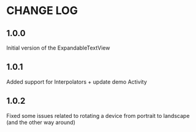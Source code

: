 CHANGE LOG
==========================

1.0.0
-----
Initial version of the ExpandableTextView

1.0.1
-----
Added support for Interpolators + update demo Activity

1.0.2
-----
Fixed some issues related to rotating a device from portrait to landscape (and the other way around)

